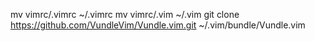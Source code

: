 mv vimrc/.vimrc ~/.vimrc
mv vimrc/.vim ~/.vim
git clone https://github.com/VundleVim/Vundle.vim.git ~/.vim/bundle/Vundle.vim
